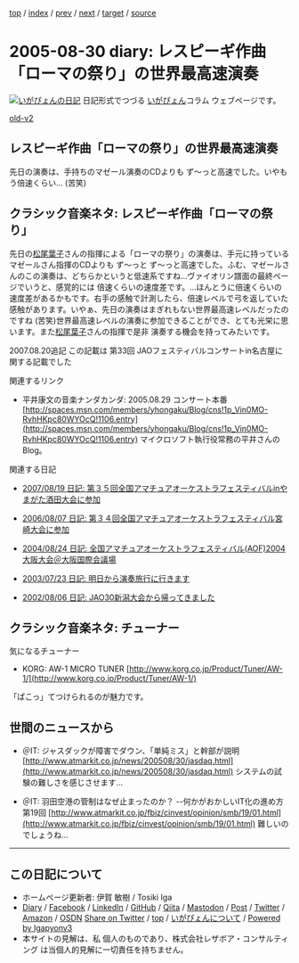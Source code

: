 [top](../index.html) 
 / [index](index.html) 
 / [prev](ig050825.html) 
 / [next](ig050903.html) 
 / [target](https://www.igapyon.jp/igapyon/diary/2005/ig050830.html) 
 / [source](https://github.com/igapyon/diary/blob/master/2005/ig050830.src.md) 

2005-08-30 diary: レスピーギ作曲「ローマの祭り」の世界最高速演奏
=====================================================================================================
[![いがぴょんの日記](https://www.igapyon.jp/igapyon/diary/images/iga202308_64.jpg "いがぴょん")](https://www.igapyon.jp/igapyon/diary/memo/memoigapyon.html) 日記形式でつづる [いがぴょん](https://www.igapyon.jp/igapyon/diary/memo/memoigapyon.html)コラム ウェブページです。

[old-v2](ig050830-orig.html)

## レスピーギ作曲「ローマの祭り」の世界最高速演奏

先日の演奏は、手持ちのマゼール演奏のCDよりも ず～っと高速でした。いやもう倍速くらい… (苦笑)


## クラシック音楽ネタ: レスピーギ作曲「ローマの祭り」

先日の[松尾葉子](http://www.kajimotomusic.com/japanese/artist-jap/conductor/YokoMatsuo.html)さんの指揮による「ローマの祭り」の演奏は、手元に持っているマゼールさん指揮のCDよりも ず～っと ず～っと高速でした。ふむ、マゼールさんのこの演奏は、どちらかというと低速系ですね…ヴァイオリン譜面の最終ページでいうと、感覚的には 倍速くらいの速度差です。…ほんとうに倍速くらいの速度差があるかもです。右手の感触で計測したら、倍速レベルで弓を返していた感触があります。いやぁ、先日の演奏はまぎれもない世界最高速レベルだったのですね (苦笑)世界最高速レベルの演奏に参加できることができ、とても光栄に思います。また[松尾葉子](http://www.kajimotomusic.com/japanese/artist-jap/conductor/YokoMatsuo.html)さんの指揮で是非 演奏する機会を持ってみたいです。

2007.08.20追記 この記載は 第33回 JAOフェスティバルコンサートin名古屋に関する記載でした

関連するリンク

* 平井康文の音楽ナンダカンダ: 2005.08.29 コンサート本番
  [http://spaces.msn.com/members/yhongaku/Blog/cns!1p_Vin0MO-RvhHKpc80WYOcQ!1106.entry](http://spaces.msn.com/members/yhongaku/Blog/cns!1p_Vin0MO-RvhHKpc80WYOcQ!1106.entry)
  マイクロソフト執行役常務の平井さんのBlog。

関連する日記

* [2007/08/19 日記: 第３５回全国アマチュアオーケストラフェスティバルinやまがた酒田大会に参加](../2007/ig070819.html)
  
* [2006/08/07 日記: 第３４回全国アマチュアオーケストラフェスティバル宮崎大会に参加](../2006/ig060807.html)
  
* [2004/08/24 日記: 全国アマチュアオーケストラフェスティバル(AOF)2004大阪大会＠大阪国際会議場](../2004/ig040824.html)
  
* [2003/07/23 日記: 明日から演奏旅行に行きます](../2003/ig030723.html)
  
* [2002/08/06 日記: JAO30新潟大会から帰ってきました](../2002/ig020806.html)

## クラシック音楽ネタ: チューナー

気になるチューナー

* KORG: AW-1 MICRO TUNER
  [http://www.korg.co.jp/Product/Tuner/AW-1/](http://www.korg.co.jp/Product/Tuner/AW-1/)

「ぱこっ」てつけられるのが魅力です。

## 世間のニュースから

* ＠IT: ジャスダックが障害でダウン、「単純ミス」と幹部が説明
  [http://www.atmarkit.co.jp/news/200508/30/jasdaq.html](http://www.atmarkit.co.jp/news/200508/30/jasdaq.html)
  システムの試験の難しさを感じさせます…
  
* ＠IT: 羽田空港の管制はなぜ止まったのか？ --何かがおかしいIT化の進め方 第19回
  [http://www.atmarkit.co.jp/fbiz/cinvest/opinion/smb/19/01.html](http://www.atmarkit.co.jp/fbiz/cinvest/opinion/smb/19/01.html)
  難しいのでしょうね…


----------------------------------------------------------------------------------------------------

## この日記について

* ホームページ更新者: 伊賀 敏樹 / Tosiki Iga
* [Diary](https://www.igapyon.jp/igapyon/diary/) / [Facebook](https://www.facebook.com/igapyon) / [LinkedIn](https://www.linkedin.com/in/toshikiiga) / [GitHub](https://github.com/igapyon) / [Qiita](https://qiita.com/igapyon) / [Mastodon](https://social.vivaldi.net/@igapyon) / [Post](https://post.news/igapyon) / [Twitter](https://twitter.com/ToshikiIga) / [Amazon](https://www.amazon.co.jp/%E4%BC%8A%E8%B3%80-%E6%95%8F%E6%A8%B9/e/B004LTQWCQ) / [OSDN](https://ja.osdn.net/users/iga/)
[Share on Twitter](https://twitter.com/intent/tweet?hashtags=igapyon%2Cdiary%2C%E3%81%84%E3%81%8C%E3%81%B4%E3%82%87%E3%82%93&text=%E3%83%AC%E3%82%B9%E3%83%94%E3%83%BC%E3%82%AE%E4%BD%9C%E6%9B%B2%E3%80%8C%E3%83%AD%E3%83%BC%E3%83%9E%E3%81%AE%E7%A5%AD%E3%82%8A%E3%80%8D%E3%81%AE%E4%B8%96%E7%95%8C%E6%9C%80%E9%AB%98%E9%80%9F%E6%BC%94%E5%A5%8F&url=https%3A%2F%2Fwww.igapyon.jp%2Figapyon%2Fdiary%2F2005%2Fig050830.html) / [top](../index.html) / [いがぴょんについて](https://www.igapyon.jp/igapyon/diary/memo/memoigapyon.html) / [Powered by Igapyonv3](https://github.com/igapyon/igapyonv3)
* 本サイトの見解は、私 個人のものであり、株式会社レザボア・コンサルティング は当個人的見解に一切責任を持ちません。 

